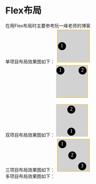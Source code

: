 # Flex布局
在用Flex布局时主要参考阮一峰老师的博客
<br/>单项目布局效果图如下：
![](https://github.com/lishundi/Flex/blob/master/%E5%8D%95%E9%A1%B9%E7%9B%AE%E5%B8%83%E5%B1%80.png)
<br/>双项目布局效果图如下：
![](https://github.com/lishundi/Flex/blob/master/%E5%8F%8C%E9%A1%B9%E7%9B%AE%E5%B8%83%E5%B1%80.png)
<br/>三项目布局效果图如下：
![](https://github.com/lishundi/Flex/blob/master/%E4%B8%89%E9%A1%B9%E7%9B%AE%E5%B8%83%E5%B1%80.png)
<br/>多项目布局效果图如下：

